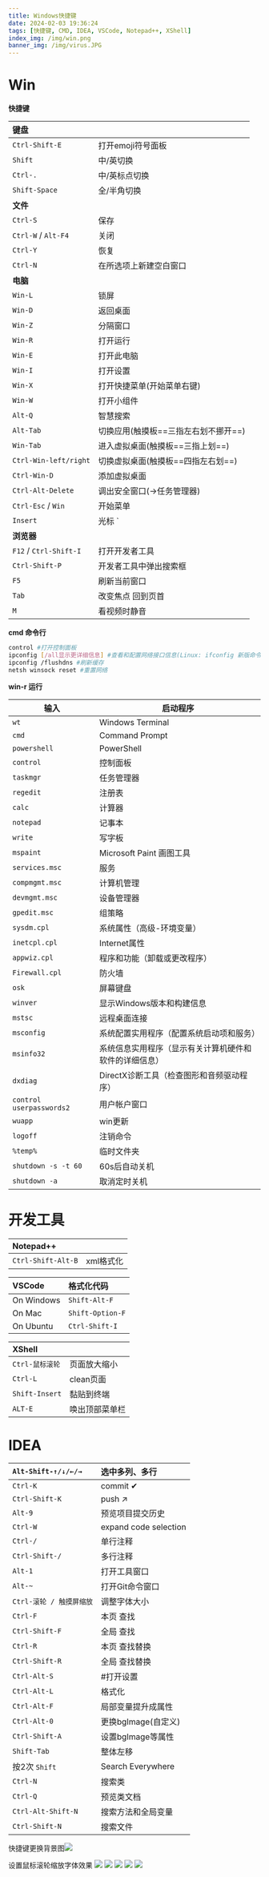 ```yaml
---
title: Windows快捷键
date: 2024-02-03 19:36:24
tags: [快捷键, CMD, IDEA, VSCode, Notepad++, XShell]
index_img: /img/win.png
banner_img: /img/virus.JPG
---
```

# Win

**快捷键**

| 键盘                   |                                      |
| :--------------------- | ------------------------------------ |
| `Ctrl-Shift-E`         | 打开emoji符号面板                    |
| `Shift`                | 中/英切换                            |
| `Ctrl-.`               | 中/英标点切换                        |
| `Shift-Space`          | 全/半角切换                          |
| **文件**               |                                      |
| `Ctrl-S`               | 保存                                 |
| `Ctrl-W` / `Alt-F4`    | 关闭                                 |
| `Ctrl-Y`               | 恢复                                 |
| `Ctrl-N`               | 在所选项上新建空白窗口               |
| **电脑**               |                                      |
| `Win-L`                | 锁屏                                 |
| `Win-D`                | 返回桌面                             |
| `Win-Z`                | 分隔窗口                             |
| `Win-R`                | 打开运行                             |
| `Win-E`                | 打开此电脑                           |
| `Win-I`                | 打开设置                             |
| `Win-X`                | 打开快捷菜单(开始菜单右键)           |
| `Win-W`                | 打开小组件                           |
| `Alt-Q`                | 智慧搜索                             |
| `Alt-Tab`              | 切换应用(触摸板==三指左右划不挪开==) |
| `Win-Tab`              | 进入虚拟桌面(触摸板==三指上划==)     |
| `Ctrl-Win-left/right`  | 切换虚拟桌面(触摸板==四指左右划==)   |
| `Ctrl-Win-D`           | 添加虚拟桌面                         |
| `Ctrl-Alt-Delete`      | 调出安全窗口(→任务管理器)            |
| `Ctrl-Esc` / `Win`     | 开始菜单                             |
| `Insert`               | 光标 `|` ↔ `_`                       |
| **浏览器**             |                                      |
| `F12` / `Ctrl-Shift-I` | 打开开发者工具                       |
| `Ctrl-Shift-P`         | 开发者工具中弹出搜索框               |
| `F5`                   | 刷新当前窗口                         |
| `Tab`                  | 改变焦点 回到页首                    |
| `M`                    | 看视频时静音                         |

**cmd 命令行**

```sh
control #打开控制面板
ipconfig [/all显示更详细信息] #查看和配置网络接口信息(Linux: ifconfig 新版命令ip addr show)
ipconfig /flushdns #刷新缓存
netsh winsock reset #重置网络
```

**win-r 运行**

| 输入                     | 启动程序                                               |
| ------------------------ | ------------------------------------------------------ |
| `wt`                     | Windows Terminal                                       |
| `cmd`                    | Command Prompt                                         |
| `powershell`             | PowerShell                                             |
| `control`                | 控制面板                                               |
| `taskmgr`                | 任务管理器                                             |
| `regedit`                | 注册表                                                 |
| `calc`                   | 计算器                                                 |
| `notepad`                | 记事本                                                 |
| `write`                  | 写字板                                                 |
| `mspaint`                | Microsoft Paint 画图工具                               |
| `services.msc`           | 服务                                                   |
| `compmgmt.msc`           | 计算机管理                                             |
| `devmgmt.msc`            | 设备管理器                                             |
| `gpedit.msc`             | 组策略                                                 |
| `sysdm.cpl`              | 系统属性（高级-环境变量）                              |
| `inetcpl.cpl`            | Internet属性                                           |
| `appwiz.cpl`             | 程序和功能（卸载或更改程序）                           |
| `Firewall.cpl`           | 防火墙                                                 |
| `osk`                    | 屏幕键盘                                               |
| `winver`                 | 显示Windows版本和构建信息                              |
| `mstsc`                  | 远程桌面连接                                           |
| `msconfig`               | 系统配置实用程序（配置系统启动项和服务）               |
| `msinfo32`               | 系统信息实用程序（显示有关计算机硬件和软件的详细信息） |
| `dxdiag`                 | DirectX诊断工具（检查图形和音频驱动程序）              |
| `control userpasswords2` | 用户帐户窗口                                           |
| `wuapp`                  | win更新                                                |
| `logoff`                 | 注销命令                                               |
| `%temp%`                 | 临时文件夹                                             |
| `shutdown -s -t 60`      | 60s后自动关机                                          |
| `shutdown -a`            | 取消定时关机                                           |

# 开发工具

| Notepad++          |           |
| :------------------ | --------- |
| `Ctrl-Shift-Alt-B` | xml格式化 |

| VSCode     | 格式化代码       |
| :---------- | :---------------- |
| On Windows | `Shift-Alt-F`    |
| On Mac     | `Shift-Option-F` |
| On Ubuntu  | `Ctrl-Shift-I`   |

| XShell          |                |
| :--------------- | -------------- |
| `Ctrl-鼠标滚轮` | 页面放大缩小   |
| `Ctrl-L`        | clean页面      |
| `Shift-Insert`  | 黏贴到终端     |
| `ALT-E`         | 唤出顶部菜单栏 |

# IDEA

| `Alt-Shift-↑/↓/←/→`      | 选中多列、多行        |
| :----------------------- | :--------------------- |
| `Ctrl-K`                 | commit ✔              |
| `Ctrl-Shift-K`           | push ↗                |
| `Alt-9`                  | 预览项目提交历史      |
| `Ctrl-W`                 | expand code selection |
| `Ctrl-/`                 | 单行注释              |
| `Ctrl-Shift-/`           | 多行注释              |
| `Alt-1`                  | 打开工具窗口          |
| `Alt-~`                  | 打开Git命令窗口       |
| `Ctrl-滚轮 / 触摸屏缩放` | 调整字体大小          |
| `Ctrl-F`                 | 本页 查找             |
| `Ctrl-Shift-F`           | 全局 查找             |
| `Ctrl-R`                 | 本页 查找替换         |
| `Ctrl-Shift-R`           | 全局 查找替换         |
| `Ctrl-Alt-S`             | #打开设置             |
| `Ctrl-Alt-L`             | 格式化                |
| `Ctrl-Alt-F`             | 局部变量提升成属性    |
| `Ctrl-Alt-0`         | 更换bgImage(自定义)   |
| `Ctrl-Shift-A`           | 设置bgImage等属性     |
| `Shift-Tab`              | 整体左移              |
| 按2次 `Shift`            | Search Everywhere     |
| `Ctrl-N`                 | 搜索类                |
| `Ctrl-Q`                 | 预览类文档            |
| `Ctrl-Alt-Shift-N`       | 搜索方法和全局变量    |
| `Ctrl-Shift-N`           | 搜索文件              |

快捷键更换背景图![](https://github.com/Kukukukiki192/TyporaImg/raw/main/img/image-20230904183436134.png)

设置鼠标滚轮缩放字体效果
![](https://github.com/Kukukukiki192/TyporaImg/raw/main/img/image-20230904183456853.png)
![](https://github.com/Kukukukiki192/TyporaImg/raw/main/img/image-20230704000238860.png)
![](https://github.com/Kukukukiki192/TyporaImg/raw/main/img/image-20230704000309591.png)
![](https://github.com/Kukukukiki192/TyporaImg/raw/main/img/image-20230704000315880.png)
![](https://github.com/Kukukukiki192/TyporaImg/raw/main/img/image-20230704000321832.png)